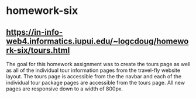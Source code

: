 # homework-six
## https://in-info-web4.informatics.iupui.edu/~logcdoug/homework-six/tours.html
The goal for this homework assignment was to create the tours page as well as all of the individual tour information pages from the travel-fly website layout. The tours page is accessible from the the navbar and each of the individual tour package pages are accessible from the tours page. All new pages are responsive down to a width of 800px.
